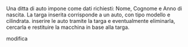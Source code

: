 Una ditta di auto impone come dati richiesti: Nome, Cognome e Anno di nascita.
La targa inserita corrisponde a un auto, con tipo modello e cilindrata.
inserire le auto tramite la targa e eventualmente eliminarla, cercarla e restituire la macchina
in base alla targa.

modifica

